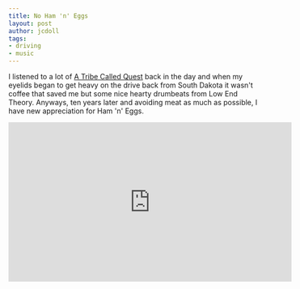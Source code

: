 ```yaml
---
title: No Ham 'n' Eggs
layout: post
author: jcdoll
tags:
- driving
- music
---
```


I listened to a lot of [A Tribe Called Quest](http://en.wikipedia.org/wiki/A_Tribe_Called_Quest) back in the day and when my eyelids began to get heavy on the drive back from South Dakota it wasn't coffee that saved me but some nice hearty drumbeats from Low End Theory. Anyways, ten years later and avoiding meat as much as possible, I have new appreciation for Ham 'n' Eggs.

<center>
<iframe width="560" height="315" src="https://www.youtube-nocookie.com/embed/wUsr1GUZ3oU" frameborder="0" allow="accelerometer; autoplay; encrypted-media; gyroscope; picture-in-picture" allowfullscreen></iframe>
</center>
